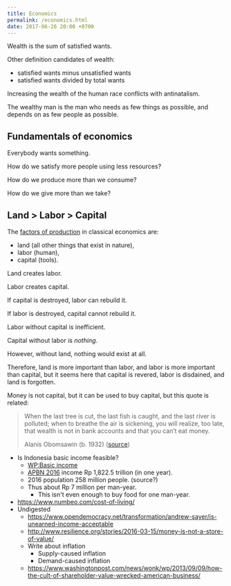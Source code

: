 ```yaml
---
title: Economics
permalink: /economics.html
date: 2017-06-26 20:00 +0700
---
```


Wealth is the sum of satisfied wants.

Other definition candidates of wealth:

- satisfied wants minus unsatisfied wants
- satisfied wants divided by total wants

Increasing the wealth of the human race conflicts with antinatalism.

The wealthy man is the man who needs as few things as possible,
and depends on as few people as possible.

## Fundamentals of economics

Everybody wants something.

How do we satisfy more people using less resources?

How do we produce more than we consume?

How do we give more than we take?

## Land > Labor > Capital

The [factors of production](https://en.wikipedia.org/wiki/Factors_of_production)
in classical economics are:

- land (all other things that exist in nature),
- labor (human),
- capital (tools).

Land creates labor.

Labor creates capital.

If capital is destroyed, labor can rebuild it.

If labor is destroyed, capital cannot rebuild it.

Labor without capital is inefficient.

Capital without labor is _nothing_.

However, without land, nothing would exist at all.

Therefore, land is more important than labor, and labor is more important than capital,
but it seems here that capital is revered, labor is disdained, and land is forgotten.

Money is not capital, but it can be used to buy capital, but this quote is related:

> When the last tree is cut, the last fish is caught, and the last river is polluted;
> when to breathe the air is sickening, you will realize, too late,
> that wealth is not in bank accounts and that you can’t eat money.
>
> Alanis Obomsawin (b. 1932) ([source](http://quoteinvestigator.com/2011/10/20/last-tree-cut/))

- Is Indonesia basic income feasible?
    - [WP:Basic income](https://en.wikipedia.org/wiki/Basic_income)
    - [APBN 2016](https://www.kemenkeu.go.id/apbn2016) income Rp 1,822.5 trillion (in one year).
    - 2016 population 258 million people. (source?)
    - Thus about Rp 7 million per man-year.
        - This isn't even enough to buy food for one man-year.
- https://www.numbeo.com/cost-of-living/
- Undigested
    - https://www.opendemocracy.net/transformation/andrew-sayer/is-unearned-income-acceptable
    - http://www.resilience.org/stories/2016-03-15/money-is-not-a-store-of-value/
    - Write about inflation
        - Supply-caused inflation
        - Demand-caused inflation
    - https://www.washingtonpost.com/news/wonk/wp/2013/09/09/how-the-cult-of-shareholder-value-wrecked-american-business/
